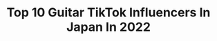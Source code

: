 ---
title: Top 10 Guitar TikTok Influencers In Japan In 2022
description: >-
  Find top guitar TikTok influencers in Japan in 2022. Most popular hashtags: #tiktok #guitar #dance.
platform: TikTok
hits: 10
text_top: Discover the top-rated TikTok profiles on inBeat.
text_bottom: Our search engine holds 10 TikTok influencers like this in Japan for you to connect with.
profiles:
  - username: "hinako_0525"
    fullname: >-
      陽南子(ひなこ)
    bio: >-
      ex)凸凹凸凹(ルリロリ) →Vocal&Guitar&Bass 元nonno専属モデル Instagramもよろしくです♡
    location: "Japan"
    followers: 159100
    engagement: 971
    commentsToLikes: 0.035113
    id: ckbqh7r752lno0j238ya8oeje
    verified: false
    hashtags: "#tiktok, #cat, #fyp, #ar"
  - username: "miyavi_lee_ishihara"
    fullname: >-
      MIYAVI
    bio: >-
      I play the guitar / Sometimes do acting & modeling / Ambassador of UNHCR / Dad
    location: "Japan"
    followers: 66800
    engagement: 358
    commentsToLikes: 0.017929
    id: ckavs2kt54cqq0j23zzyotpqq
    verified: true
    hashtags: "#ishiharas, #dance, #nosleeptilltokyo, #stayhome"
  - username: "mraaru18"
    fullname: >-
      Mr.あーる〔aaru18〕
    bio: >-
      My YouTube channel (о´∀`о)/ ↓↓↓↓↓↓↓↓↓↓↓↓↓↓↓
    location: "Japan"
    followers: 82600
    engagement: 1689
    commentsToLikes: 0.011128
    id: ck94edyy67m8x0j78mtqk9ti0
    verified: false
    hashtags: "#tik, #acnh, #animalcrossingnewhorizons, #apex"
  - username: "tiktok_hazzie84"
    fullname: >-
      ハジ→（HAZZIE→）はじもとすすむ。
    bio: >-
      ハジ→です♪ 俺についてこい未来はもう安泰 的な歌、歌ってます♪ マイペースに更新中♪ ↓各種リンク先&問合せ↓
    location: "Japan"
    followers: 24200
    engagement: 572
    commentsToLikes: 0.038399
    id: ckbr233muiwd80j23rsbiupgq
    verified: false
    hashtags: "#piano, #sing, #tensong, #cover"
  - username: "pukun_dayo"
    fullname: >-
      ぷくん
    bio: >-
      インスタ来ﾁｬｲﾅ‼️ 投稿は基本20時頃ﾃﾞｽ🥺🤟
    location: "Japan"
    followers: 92600
    engagement: 1128
    commentsToLikes: 0.011004
    id: ckdh0a1cjrcqg0j23wf9f6xlf
    verified: false
    hashtags: "#niziu, #makeyouhappy, #guitar, #september"
  - username: "nasse_727"
    fullname: >-
      なっせ
    bio: >-
      19. インスタ@nasse_727
    location: "Japan"
    followers: 24000
    engagement: 568
    commentsToLikes: 0.016949
    id: ckdmut1mdazpl0j23iksbzf7u
    verified: false
    hashtags: "#radwimps, #wimper, #410, #guitar"
  - username: "misato.gsj52"
    fullname: >-
      misato.
    bio: >-
      misato.です。キャラクターのアニメーションを音楽にのせて作っていきます〜
    location: "Japan"
    followers: 242800
    engagement: 874
    commentsToLikes: 0.005863
    id: ckc1vabr0zdtv0j2361etyabw
    verified: false
    hashtags: "#loop, #animation, #dance, #saturdaynightfever"
  - username: "suzukikaho13"
    fullname: >-
      鈴木 花歩
    bio: >-
      はたち、シンガーソングライター
    location: "Japan"
    followers: 2589
    engagement: 513
    commentsToLikes: 0.012802
    id: ckbkvig3cr1ih0j2316dn5vmk
    verified: false
    hashtags: "#kingnu, #guitar, #yoasobi, #flumpool"
  - username: "kaishu_hirano"
    fullname: >-
      Kaishu_hirano
    bio: >-
      インスタフォローしてくれたらありがたき幸せ スノボースケボーギター古着好き
    location: "Japan"
    followers: 4181
    engagement: 662
    commentsToLikes: 0.012458
    id: ckcp1eimvb8dl0j23e1raqgc1
    verified: false
    hashtags: "#guitar, #skateboard"
  - username: "r_____guitar"
    fullname: >-
      まかろん
    bio: >-
      (18) 全て独学ですのでお許しを インスタ覗いてホしい
    location: "Japan"
    followers: 2724
    engagement: 506
    commentsToLikes: 0.044201
    id: ckbl390gh0k5u0j23zlfbzzdv
    verified: false
    hashtags: "#thisisjapan, #18, #backnumber, #tiktokxmas"
---